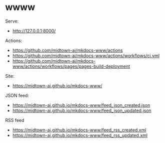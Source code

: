 # wwww

Serve:
 * http://127.0.0.1:8000/

Actions:
 * https://github.com/midtown-ai/mkdocs-www/actions
 * https://github.com/midtown-ai/mkdocs-www/actions/workflows/ci.yml
 * https://github.com/midtown-ai/mkdocs-www/actions/workflows/pages/pages-build-deployment

Site:
 * https://midtown-ai.github.io/mkdocs-www/

JSON feed: 
 * https://midtown-ai.github.io/mkdocs-www/feed_json_created.json
 * https://midtown-ai.github.io/mkdocs-www/feed_json_updated.json

RSS feed
 * https://midtown-ai.github.io/mkdocs-www/feed_rss_created.xml
 * https://midtown-ai.github.io/mkdocs-www/feed_rss_updated.xml
